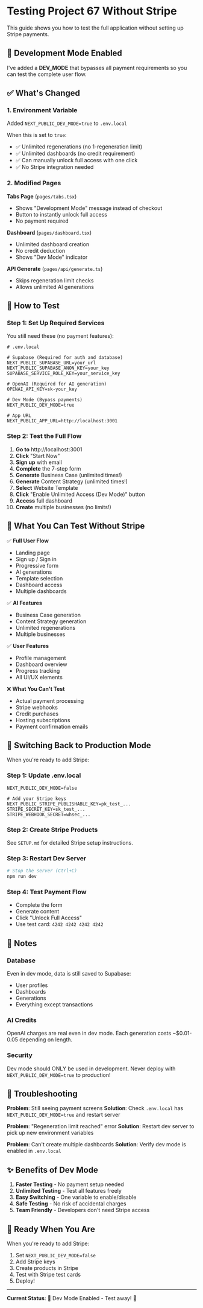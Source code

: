 # Testing Project 67 Without Stripe

This guide shows you how to test the full application without setting up Stripe payments.

## 🚧 Development Mode Enabled

I've added a **DEV_MODE** that bypasses all payment requirements so you can test the complete user flow.

## ✅ What's Changed

### 1. Environment Variable
Added `NEXT_PUBLIC_DEV_MODE=true` to `.env.local`

When this is set to `true`:
- ✅ Unlimited regenerations (no 1-regeneration limit)
- ✅ Unlimited dashboards (no credit requirement)
- ✅ Can manually unlock full access with one click
- ✅ No Stripe integration needed

### 2. Modified Pages

**Tabs Page** (`pages/tabs.tsx`)
- Shows "Development Mode" message instead of checkout
- Button to instantly unlock full access
- No payment required

**Dashboard** (`pages/dashboard.tsx`)
- Unlimited dashboard creation
- No credit deduction
- Shows "Dev Mode" indicator

**API Generate** (`pages/api/generate.ts`)
- Skips regeneration limit checks
- Allows unlimited AI generations

## 🎯 How to Test

### Step 1: Set Up Required Services
You still need these (no payment features):

```env
# .env.local

# Supabase (Required for auth and database)
NEXT_PUBLIC_SUPABASE_URL=your_url
NEXT_PUBLIC_SUPABASE_ANON_KEY=your_key
SUPABASE_SERVICE_ROLE_KEY=your_service_key

# OpenAI (Required for AI generation)
OPENAI_API_KEY=sk-your_key

# Dev Mode (Bypass payments)
NEXT_PUBLIC_DEV_MODE=true

# App URL
NEXT_PUBLIC_APP_URL=http://localhost:3001
```

### Step 2: Test the Full Flow

1. **Go to** http://localhost:3001
2. **Click** "Start Now"
3. **Sign up** with email
4. **Complete** the 7-step form
5. **Generate** Business Case (unlimited times!)
6. **Generate** Content Strategy (unlimited times!)
7. **Select** Website Template
8. **Click** "Enable Unlimited Access (Dev Mode)" button
9. **Access** full dashboard
10. **Create** multiple businesses (no limits!)

## 🔄 What You Can Test Without Stripe

✅ **Full User Flow**
- Landing page
- Sign up / Sign in
- Progressive form
- AI generations
- Template selection
- Dashboard access
- Multiple dashboards

✅ **AI Features**
- Business Case generation
- Content Strategy generation
- Unlimited regenerations
- Multiple businesses

✅ **User Features**
- Profile management
- Dashboard overview
- Progress tracking
- All UI/UX elements

❌ **What You Can't Test**
- Actual payment processing
- Stripe webhooks
- Credit purchases
- Hosting subscriptions
- Payment confirmation emails

## 🔐 Switching Back to Production Mode

When you're ready to add Stripe:

### Step 1: Update .env.local
```env
NEXT_PUBLIC_DEV_MODE=false

# Add your Stripe keys
NEXT_PUBLIC_STRIPE_PUBLISHABLE_KEY=pk_test_...
STRIPE_SECRET_KEY=sk_test_...
STRIPE_WEBHOOK_SECRET=whsec_...
```

### Step 2: Create Stripe Products
See `SETUP.md` for detailed Stripe setup instructions.

### Step 3: Restart Dev Server
```bash
# Stop the server (Ctrl+C)
npm run dev
```

### Step 4: Test Payment Flow
- Complete the form
- Generate content
- Click "Unlock Full Access" 
- Use test card: `4242 4242 4242 4242`

## 📝 Notes

### Database
Even in dev mode, data is still saved to Supabase:
- User profiles
- Dashboards
- Generations
- Everything except transactions

### AI Credits
OpenAI charges are real even in dev mode. Each generation costs ~$0.01-0.05 depending on length.

### Security
Dev mode should ONLY be used in development. Never deploy with `NEXT_PUBLIC_DEV_MODE=true` to production!

## 🐛 Troubleshooting

**Problem**: Still seeing payment screens
**Solution**: Check `.env.local` has `NEXT_PUBLIC_DEV_MODE=true` and restart server

**Problem**: "Regeneration limit reached" error
**Solution**: Restart dev server to pick up new environment variables

**Problem**: Can't create multiple dashboards
**Solution**: Verify dev mode is enabled in `.env.local`

## ✨ Benefits of Dev Mode

1. **Faster Testing** - No payment setup needed
2. **Unlimited Testing** - Test all features freely
3. **Easy Switching** - One variable to enable/disable
4. **Safe Testing** - No risk of accidental charges
5. **Team Friendly** - Developers don't need Stripe access

## 🚀 Ready When You Are

When you're ready to add Stripe:
1. Set `NEXT_PUBLIC_DEV_MODE=false`
2. Add Stripe keys
3. Create products in Stripe
4. Test with Stripe test cards
5. Deploy!

---

**Current Status**: 🚧 Dev Mode Enabled - Test away! 🎉

